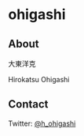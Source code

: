 # ohigashi

## About
大東洋克

Hirokatsu Ohigashi

## Contact

Twitter: [@h_ohigashi](https://twitter.com/h_ohigashi)




